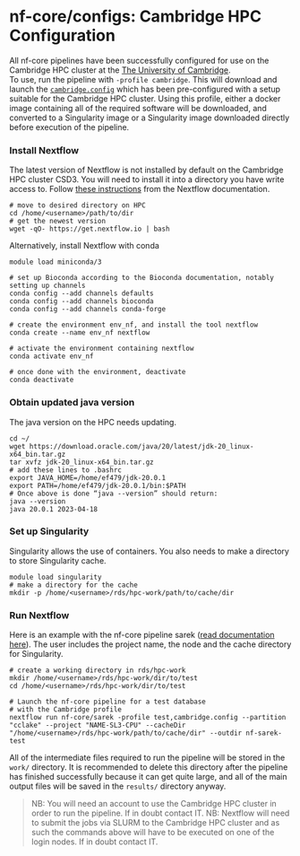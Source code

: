 # nf-core/configs: Cambridge HPC Configuration

All nf-core pipelines have been successfully configured for use on the Cambridge HPC cluster at the [The University of Cambridge](https://www.cam.ac.uk/).  
To use, run the pipeline with `-profile cambridge`. This will download and launch the [`cambridge.config`](../conf/cambridge.config) which has been pre-configured
with a setup suitable for the Cambridge HPC cluster. Using this profile, either a docker image containing all of the required software will be downloaded,
and converted to a Singularity image or a Singularity image downloaded directly before execution of the pipeline.

### Install Nextflow

The latest version of Nextflow is not installed by default on the Cambridge HPC cluster CSD3. You will need to install it into a directory you have write access to.
Follow [these instructions](https://www.nextflow.io/docs/latest/getstarted.html#) from the Nextflow documentation.

```
# move to desired directory on HPC
cd /home/<username>/path/to/dir
# get the newest version
wget -qO- https://get.nextflow.io | bash
```
Alternatively, install Nextflow with conda

```
module load miniconda/3

# set up Bioconda according to the Bioconda documentation, notably setting up channels
conda config --add channels defaults
conda config --add channels bioconda
conda config --add channels conda-forge

# create the environment env_nf, and install the tool nextflow
conda create --name env_nf nextflow

# activate the environment containing nextflow
conda activate env_nf

# once done with the environment, deactivate
conda deactivate
```

### Obtain updated java version

The java version on the HPC needs updating.

```
cd ~/
wget https://download.oracle.com/java/20/latest/jdk-20_linux-x64_bin.tar.gz
tar xvfz jdk-20_linux-x64_bin.tar.gz
# add these lines to .bashrc
export JAVA_HOME=/home/ef479/jdk-20.0.1
export PATH=/home/ef479/jdk-20.0.1/bin:$PATH
# Once above is done “java --version” should return:
java --version
java 20.0.1 2023-04-18
```

### Set up Singularity

Singularity allows the use of containers. You also needs to make a directory to store Singularity cache.

```
module load singularity
# make a directory for the cache
mkdir -p /home/<username>/rds/hpc-work/path/to/cache/dir
```

### Run Nextflow

Here is an example with the nf-core pipeline sarek ([read documentation here](https://nf-co.re/sarek/3.3.2)).
The user includes the project name, the node and the cache directory for Singularity.

```
# create a working directory in rds/hpc-work
mkdir /home/<username>/rds/hpc-work/dir/to/test
cd /home/<username>/rds/hpc-work/dir/to/test

# Launch the nf-core pipeline for a test database
# with the Cambridge profile
nextflow run nf-core/sarek -profile test,cambridge.config --partition "cclake" --project "NAME-SL3-CPU" --cacheDir "/home/<username>/rds/hpc-work/path/to/cache/dir" --outdir nf-sarek-test
```

All of the intermediate files required to run the pipeline will be stored in the `work/` directory. It is recommended to delete this directory after the pipeline
has finished successfully because it can get quite large, and all of the main output files will be saved in the `results/` directory anyway.

> NB: You will need an account to use the Cambridge HPC cluster in order to run the pipeline. If in doubt contact IT.
> NB: Nextflow will need to submit the jobs via SLURM to the Cambridge HPC cluster and as such the commands above will have to be executed on one of the login
> nodes. If in doubt contact IT.
